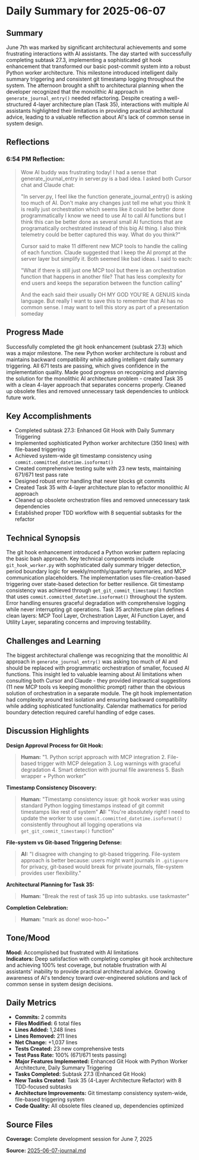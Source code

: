 # Daily Summary for 2025-06-07

## Summary

June 7th was marked by significant architectural achievements and some frustrating interactions with AI assistants. The day started with successfully completing subtask 27.3, implementing a sophisticated git hook enhancement that transformed our basic post-commit system into a robust Python worker architecture. This milestone introduced intelligent daily summary triggering and consistent git timestamp logging throughout the system. The afternoon brought a shift to architectural planning when the developer recognized that the monolithic AI approach in `generate_journal_entry()` needed refactoring. Despite creating a well-structured 4-layer architecture plan (Task 35), interactions with multiple AI assistants highlighted their limitations in providing practical architectural advice, leading to a valuable reflection about AI's lack of common sense in system design.

## Reflections

### 6:54 PM Reflection:
> Wow AI buddy was frustrating today! I had a sense that generate_journal_entry in server.py is a bad idea. I asked both Cursor chat and Claude chat:
>
> "In server.py, I feel like the function generate_journal_entry() is asking too much of AI. Don't make any changes just tell me what you think It is really just orchestration which seems like it could be better done programmatically I know we need to use AI to call AI functions but I think this can be better done as several small AI functions that are programatically orchestrated instead of this big AI thing. I also think telemetry could be better captured this way. What do you think?"
>
> Cursor said to make 11 different new MCP tools to handle the calling of each function. Claude suggested that I keep the AI prompt at the server layer but simplify it. Both seemed like bad ideas. I said to each:
>
> "What if there is still just one MCP tool but there is an orchestration function that happens in another file? That has less complexity for end users and keeps the separation between the function calling"
>
> And the each said their usually OH MY GOD YOU'RE A GENUIS kinda language. But really I want to save this to remember that AI has no common sense. I may want to tell this story as part of a presentation someday

## Progress Made

Successfully completed the git hook enhancement (subtask 27.3) which was a major milestone. The new Python worker architecture is robust and maintains backward compatibility while adding intelligent daily summary triggering. All 671 tests are passing, which gives confidence in the implementation quality. Made good progress on recognizing and planning the solution for the monolithic AI architecture problem - created Task 35 with a clean 4-layer approach that separates concerns properly. Cleaned up obsolete files and removed unnecessary task dependencies to unblock future work.

## Key Accomplishments

- Completed subtask 27.3: Enhanced Git Hook with Daily Summary Triggering
- Implemented sophisticated Python worker architecture (350 lines) with file-based triggering
- Achieved system-wide git timestamp consistency using `commit.committed_datetime.isoformat()`
- Created comprehensive testing suite with 23 new tests, maintaining 671/671 test pass rate
- Designed robust error handling that never blocks git commits
- Created Task 35 with 4-layer architecture plan to refactor monolithic AI approach
- Cleaned up obsolete orchestration files and removed unnecessary task dependencies
- Established proper TDD workflow with 8 sequential subtasks for the refactor

## Technical Synopsis

The git hook enhancement introduced a Python worker pattern replacing the basic bash approach. Key technical components include `git_hook_worker.py` with sophisticated daily summary trigger detection, period boundary logic for weekly/monthly/quarterly summaries, and MCP communication placeholders. The implementation uses file-creation-based triggering over state-based detection for better resilience. Git timestamp consistency was achieved through `get_git_commit_timestamp()` function that uses `commit.committed_datetime.isoformat()` throughout the system. Error handling ensures graceful degradation with comprehensive logging while never interrupting git operations. Task 35 architecture plan defines 4 clean layers: MCP Tool Layer, Orchestration Layer, AI Function Layer, and Utility Layer, separating concerns and improving testability.

## Challenges and Learning

The biggest architectural challenge was recognizing that the monolithic AI approach in `generate_journal_entry()` was asking too much of AI and should be replaced with programmatic orchestration of smaller, focused AI functions. This insight led to valuable learning about AI limitations when consulting both Cursor and Claude - they provided impractical suggestions (11 new MCP tools vs keeping monolithic prompt) rather than the obvious solution of orchestration in a separate module. The git hook implementation had complexity around test isolation and ensuring backward compatibility while adding sophisticated functionality. Calendar mathematics for period boundary detection required careful handling of edge cases.

## Discussion Highlights

**Design Approval Process for Git Hook:**
> **Human:** "1. Python script approach with MCP integration 2. File-based trigger with MCP delegation 3. Log warnings with graceful degradation 4. Smart detection with journal file awareness 5. Bash wrapper + Python worker"

**Timestamp Consistency Discovery:**
> **Human:** "Timestamp consistency issue: git hook worker was using standard Python logging timestamps instead of git commit timestamps like rest of system"
> **AI:** "You're absolutely right! I need to update the worker to use `commit.committed_datetime.isoformat()` consistently throughout all logging operations via `get_git_commit_timestamp()` function"

**File-system vs Git-based Triggering Defense:**
> **AI:** "I disagree with changing to git-based triggering. File-system approach is better because: users might want journals in `.gitignore` for privacy, git-based would break for private journals, file-system provides user flexibility."

**Architectural Planning for Task 35:**
> **Human:** "Break the rest of task 35 up into subtasks. use taskmaster"

**Completion Celebration:**
> **Human:** "mark as done! woo-hoo~"

## Tone/Mood

**Mood:** Accomplished but frustrated with AI limitations  
**Indicators:** Deep satisfaction with completing complex git hook architecture and achieving 100% test coverage, but notable frustration with AI assistants' inability to provide practical architectural advice. Growing awareness of AI's tendency toward over-engineered solutions and lack of common sense in system design decisions.

## Daily Metrics

- **Commits:** 2 commits
- **Files Modified:** 6 total files
- **Lines Added:** 1,248 lines
- **Lines Removed:** 211 lines  
- **Net Change:** +1,037 lines
- **Tests Created:** 23 new comprehensive tests
- **Test Pass Rate:** 100% (671/671 tests passing)
- **Major Features Implemented:** Enhanced Git Hook with Python Worker Architecture, Daily Summary Triggering
- **Tasks Completed:** Subtask 27.3 (Enhanced Git Hook)
- **New Tasks Created:** Task 35 (4-Layer Architecture Refactor) with 8 TDD-focused subtasks
- **Architecture Improvements:** Git timestamp consistency system-wide, file-based triggering system
- **Code Quality:** All obsolete files cleaned up, dependencies optimized

## Source Files

**Coverage:** Complete development session for June 7, 2025

**Source:** [2025-06-07-journal.md](sandbox-journal/daily/2025-06-07-journal.md) 
